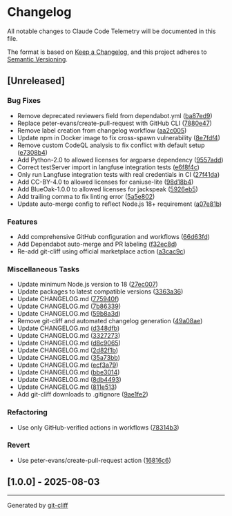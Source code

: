 # Changelog

All notable changes to Claude Code Telemetry will be documented in this file.

The format is based on [Keep a Changelog](https://keepachangelog.com/en/1.0.0/),
and this project adheres to [Semantic Versioning](https://semver.org/spec/v2.0.0.html).

## [Unreleased]

### Bug Fixes

- Remove deprecated reviewers field from dependabot.yml ([ba87ed9](https://github.com/lainra/claude-code-telemetry/commit/ba87ed91da9a1db1c2a6be8ea3bbe42717874a84))
- Replace peter-evans/create-pull-request with GitHub CLI ([7880e47](https://github.com/lainra/claude-code-telemetry/commit/7880e47a4ec8a3ff924b53c98f5896e8244885c9))
- Remove label creation from changelog workflow ([aa2c005](https://github.com/lainra/claude-code-telemetry/commit/aa2c005fa6117d32f5a1922b329a02c8fe793613))
- Update npm in Docker image to fix cross-spawn vulnerability ([8e7fdf4](https://github.com/lainra/claude-code-telemetry/commit/8e7fdf4fbc9f6667dbeb6c2ddf59d05db9b60518))
- Remove custom CodeQL analysis to fix conflict with default setup ([e7308b4](https://github.com/lainra/claude-code-telemetry/commit/e7308b4cec5e9237f9c23339204b352e5f92f3c1))
- Add Python-2.0 to allowed licenses for argparse dependency ([9557add](https://github.com/lainra/claude-code-telemetry/commit/9557add65d27f368ad31c4eae19851c5692d879a))
- Correct testServer import in langfuse integration tests ([e6f8f4c](https://github.com/lainra/claude-code-telemetry/commit/e6f8f4c99e55e122511dbfd3125fad05afdb090e))
- Only run Langfuse integration tests with real credentials in CI ([27f41da](https://github.com/lainra/claude-code-telemetry/commit/27f41da8390c92556bd88d06753db5eb29073184))
- Add CC-BY-4.0 to allowed licenses for caniuse-lite ([98d18b4](https://github.com/lainra/claude-code-telemetry/commit/98d18b45b9241efefb342d3fb13e88f7fb201275))
- Add BlueOak-1.0.0 to allowed licenses for jackspeak ([5926eb5](https://github.com/lainra/claude-code-telemetry/commit/5926eb5bbde67859e849eff9384b1ce68c2483a8))
- Add trailing comma to fix linting error ([5a5e802](https://github.com/lainra/claude-code-telemetry/commit/5a5e802167f2369a089625be4a49fefb111baa38))
- Update auto-merge config to reflect Node.js 18+ requirement ([a07e81b](https://github.com/lainra/claude-code-telemetry/commit/a07e81b628b7643f0c474511fc2e7186ad30995c))

### Features

- Add comprehensive GitHub configuration and workflows ([66d63fd](https://github.com/lainra/claude-code-telemetry/commit/66d63fd5115399ae787c0d1b35d669ad181c7f25))
- Add Dependabot auto-merge and PR labeling ([f32ec8d](https://github.com/lainra/claude-code-telemetry/commit/f32ec8dcef3744a243628cd47f30709ecc3878d9))
- Re-add git-cliff using official marketplace action ([a3cac9c](https://github.com/lainra/claude-code-telemetry/commit/a3cac9cc1140817a5b86ef7c60730dd84bd89351))

### Miscellaneous Tasks

- Update minimum Node.js version to 18 ([27ec007](https://github.com/lainra/claude-code-telemetry/commit/27ec007091f94fbbbb59269f2c004d581b427392))
- Update packages to latest compatible versions ([3363a36](https://github.com/lainra/claude-code-telemetry/commit/3363a368201d6c5b24b656788d53c47a48f9e6dc))
- Update CHANGELOG.md ([775940f](https://github.com/lainra/claude-code-telemetry/commit/775940fd0a2413031007af9c5f3b0d3cf114f69a))
- Update CHANGELOG.md ([7b86339](https://github.com/lainra/claude-code-telemetry/commit/7b86339f6e67046b42c0652dd6312f4ca21c9b76))
- Update CHANGELOG.md ([59b8a3d](https://github.com/lainra/claude-code-telemetry/commit/59b8a3db782daf79eb7005396fee5a81fce48d84))
- Remove git-cliff and automated changelog generation ([49a08ae](https://github.com/lainra/claude-code-telemetry/commit/49a08aee8aecf2a5390ddaf9fb1c56f15dba46f9))
- Update CHANGELOG.md ([d348dfb](https://github.com/lainra/claude-code-telemetry/commit/d348dfb76a465cb2e5396ce83055b60c7d69189b))
- Update CHANGELOG.md ([3327273](https://github.com/lainra/claude-code-telemetry/commit/3327273258a8feb2ff24beff0d5fa5a21b7fb323))
- Update CHANGELOG.md ([d8c9065](https://github.com/lainra/claude-code-telemetry/commit/d8c9065f04c20f25fe44ff55ceeb9fbe14b71571))
- Update CHANGELOG.md ([2d82f1b](https://github.com/lainra/claude-code-telemetry/commit/2d82f1bfb8f0c5d00202b8712e514773b0c16b9a))
- Update CHANGELOG.md ([35a73bb](https://github.com/lainra/claude-code-telemetry/commit/35a73bb4f51e91c417b53215e8a6032b1b298c7b))
- Update CHANGELOG.md ([ecf3a79](https://github.com/lainra/claude-code-telemetry/commit/ecf3a79ed70943d38ce6e92ff11a8895b077154b))
- Update CHANGELOG.md ([bbe3014](https://github.com/lainra/claude-code-telemetry/commit/bbe3014fade492d992e793bc77431786c3fb2df0))
- Update CHANGELOG.md ([8db4493](https://github.com/lainra/claude-code-telemetry/commit/8db44933cba825a9004fb5a29e4029d31bceb75e))
- Update CHANGELOG.md ([811e513](https://github.com/lainra/claude-code-telemetry/commit/811e513e01601a690914a05cf4027ec02f19dc74))
- Add git-cliff downloads to .gitignore ([9ae1fe2](https://github.com/lainra/claude-code-telemetry/commit/9ae1fe23d0ff81e8a945ddd02fe89f8de4ebe2ca))

### Refactoring

- Use only GitHub-verified actions in workflows ([78314b3](https://github.com/lainra/claude-code-telemetry/commit/78314b34590007ceadd3d01a95cc0793d9a90de1))

### Revert

- Use peter-evans/create-pull-request action ([16816c6](https://github.com/lainra/claude-code-telemetry/commit/16816c662854b63f8dc42719a11081bf07af4a32))

## [1.0.0] - 2025-08-03

---
Generated by [git-cliff](https://github.com/orhun/git-cliff)
